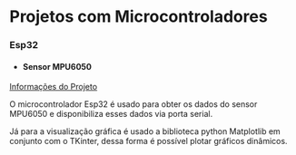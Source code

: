 # Projetos com Microcontroladores

### Esp32

+ #### Sensor MPU6050

[Informações do Projeto]("Workspace_Esp32Esp8266/Project_MPU6050")

O microcontrolador Esp32 é usado para obter os dados do sensor MPU6050 e disponibiliza esses dados via porta serial.

Já para a visualização gráfica é usado a biblioteca python Matplotlib em conjunto com o TKinter, dessa forma é possível plotar gráficos dinâmicos.
